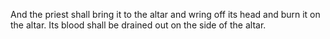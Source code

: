 And the priest shall bring it to the altar and wring off its head and burn it on the altar. Its blood shall be drained out on the side of the altar.
